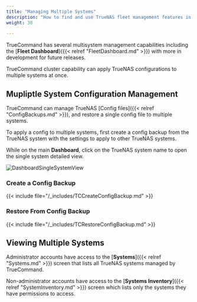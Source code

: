 ```yaml
---
title: "Managing Multiple Systems"
description: "How to find and use TrueNAS fleet management features in TrueCommand."
weight: 30
 
---
```


TrueCommand has several multisystem management capabilities including the [**Fleet Dashboard**}({{< relref "FleetDashboard.md" >}}) with more in development for future releases.

TrueCommand cluster capability can apply TrueNAS configurations to multiple systems at once.

## Mupliptle System Configuration Management

TrueCommand can manage TrueNAS [Config files]({{< relref "ConfigBackups.md" >}}), and restore a single config file to multiple systems.

To apply a config to multiple systems, first create a config backup from the TrueNAS system with the settings to apply to other TrueNAS systems.

While on the main **Dashboard**, click on the TrueNAS system name to open the single system detailed view.

![DashboardSingleSystemView](/images/TrueCommand/Dashboard/DashboardSingleSystemView.png "Dashboard Single System View")

### Create a Config Backup

{{< include file="/_includes/TCCreateConfigBackup.md" >}}

### Restore From Config Backup

{{< include file="/_includes/TCRestoreConfigBackup.md" >}}

## Viewing Multiple Systems

Administrator accounts have access to the [**Systems**]({{< relref "Systems.md" >}}) screen that lists all TrueNAS systems managed by TrueCommand.

Non-administrator accounts have access to the [**Systems Inventory**]({{< relref "SystemInventory.md" >}}) screen which lists only the systems they have permissions to access.